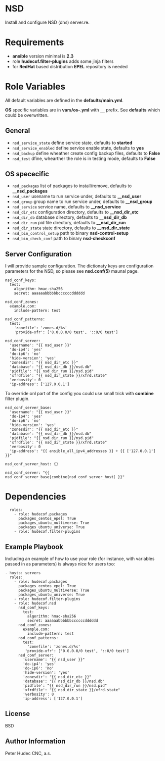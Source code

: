 # NSD

Install and configure NSD (dns) server.re.

# Requirements

- **ansible** version minimal is **2.3**
- role **hudecof.filter-plugins** adds some jinja filters
- for **RedHat** based distribution  **EPEL** repository is needed
 
# Role Variables

All default variables are defined in the **defaults/main.yml**.

**OS** specific variables are in **vars/os-<distribution>.yml** with `__` prefix. See **defaults** which could be overwritten.

## General

- `nsd_service_state` define service state, defaults to **started**
- `nsd_service_enabled` define service enable state, defaults to **yes**
- `nsd_backup` define wheather create config backup files, defaults to **False**
- `nsd_test` dfine, whearther the role is in testing mode, defaults to **False**

## OS spececific

- `nsd_packages` list of packages to install/remove, defaults to **__nsd_packages**
- `nsd_user` usename to run service under, defaults to **__nsd_user**
- `nsd_group` group name to run service under, defaults to **__nsd_group**
- `nsd_service` service name, defaults to **__nsd_service**
- `nsd_dir_etc` configuration directory, defaults to **__nsd_dir_etc**
- `nsd_dir_db` database directory, defaults to **__nsd_dir_db**
- `nsd_dir_run` pid file directory, defaults to **__nsd_dir_run**
- `nsd_dir_state` state directory, defaults to **__nsd_dir_state**
- `nsd_bin_control_setup` path to binary **nsd-control-setup**
- `nsd_bin_check_conf` path to binary **nsd-checkconf**


## Server Configuration

I will provide sample configuration. The dictionaty keys are configuration parameters for the NSD, so please see **nsd.conf(5)** maunal page.

```
nsd_conf_keys:
  test:
    algorithm: hmac-sha256
    secret: aaaaaabbbbbbccccccdddddd

nsd_conf_zones:
  example.com:
    include-pattern: test

nsd_conf_patterns:
  test:
    'zonefile': 'zones.d/%s'
    'provide-xfr': ['0.0.0.0/0 test', '::0/0 test']

nsd_conf_server:
  'username': "{{ nsd_user }}"
  'do-ip4': 'yes'
  'do-ip6': 'no'
  'hide-version': 'yes'
  'zonesdir': "{{ nsd_dir_etc }}"
  'database': "{{ nsd_dir_db }}/nsd.db"
  'pidfile': "{{ nsd_dir_run }}/nsd.pid"
  'xfrdfile': "{{ nsd_dir_state }}/xfrd.state"
  'verbosity': 0
  'ip-address': ['127.0.0.1']
```
To override onl part of the config you could use small trick with **combine** filter plugin.

```
nsd_conf_server_base:
  'username': "{{ nsd_user }}"
  'do-ip4': 'yes'
  'do-ip6': 'no'
  'hide-version': 'yes'
  'zonesdir': "{{ nsd_dir_etc }}"
  'database': "{{ nsd_dir_db }}/nsd.db"
  'pidfile': "{{ nsd_dir_run }}/nsd.pid"
  'xfrdfile': "{{ nsd_dir_state }}/xfrd.state"
  'verbosity': 0
  'ip-address': "{{ ansible_all_ipv4_addresses }} + {{ ['127.0.0.1'] }}"

nsd_conf_server_host: {}

nsd_conf_server: "{{ nsd_conf_server_base|combine(nsd_conf_server_host) }}"
```
# Dependencies

```
  roles:
    - role: hudecof.packages
      packages_centos_epel: True
      packages_ubuntu_multiverse: True
      packages_ubuntu_universe: True
    - role: hudecof.filter-plugins
```

Example Playbook
----------------

Including an example of how to use your role (for instance, with variables passed in as parameters) is always nice for users too:

```
- hosts: servers
  roles:
    - role: hudecof.packages
      packages_centos_epel: True
      packages_ubuntu_multiverse: True
      packages_ubuntu_universe: True
    - role: hudecof.filter-plugins
    - role: hudecof.nsd
      nsd_conf_keys:
        test:
          algorithm: hmac-sha256
          secret: aaaaaabbbbbbccccccdddddd
      nsd_conf_zones:
        example.com:
          include-pattern: test
      nsd_conf_patterns:
        test:
          'zonefile': 'zones.d/%s'
         'provide-xfr': ['0.0.0.0/0 test', '::0/0 test']
      nsd_conf_server:
        'username': "{{ nsd_user }}"
        'do-ip4': 'yes'
        'do-ip6': 'no'
        'hide-version': 'yes'
        'zonesdir': "{{ nsd_dir_etc }}"
        'database': "{{ nsd_dir_db }}/nsd.db"
        'pidfile': "{{ nsd_dir_run }}/nsd.pid"
        'xfrdfile': "{{ nsd_dir_state }}/xfrd.state"
        'verbosity': 0
        'ip-address': ['127.0.0.1']
```


License
-------

BSD

Author Information
------------------

Peter Hudec
CNC, a.s.